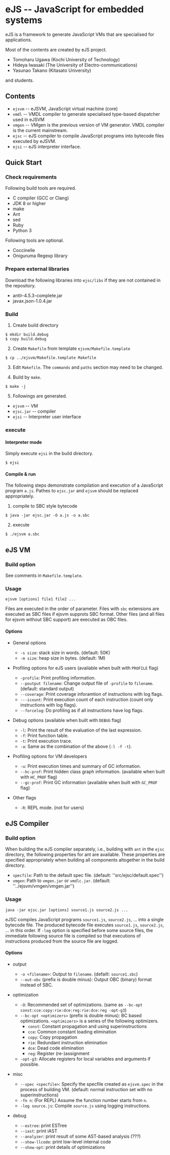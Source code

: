 # eJS -- JavaScript for embedded systems

eJS is a framework to generate JavaScript VMs that are specialised
for applications.

Most of the contents are created by eJS project.

* Tomoharu Ugawa (Kochi University of Technology)
* Hideya Iwasaki (The University of Electro-communications)
* Yasunao Takano (Kitasato University)

and students.

## Contents

* `ejsvm` -- eJSVM, JavaScript virtual machine (core)
* `vmdl` -- VMDL compiler to generate specialised type-based dispatcher used in eJSVM
* `vmgen` -- VMgen is the previous version of VM generator. VMDL compiler is the current mainstream.
* `ejsc` -- eJS compiler to compile JavaScript programs into bytecode files executed by eJSVM.
* `ejsi` -- eJS interpreter interface.

## Quick Start

### Check requirements
Following build tools are required.

* C compiler (GCC or Clang)
* JDK 8 or higher
* make
* Ant
* sed
* Ruby
* Python 3

Following tools are optional.

* Coccinelle
* Oniguruma Regexp library

### Prepare external libraries

Download the following libraries into `ejsc/libs` if they are not
contained in the repository.

* antlr-4.5.3-complete.jar
* javax.json-1.0.4.jar

### Build

1. Create build directory
```
$ mkdir build.debug
$ copy build.debug
```

2. Create `Makefile` from template `ejsvm/Makefile.template`
```
$ cp ../ejsvm/Makefile.template Makefile
```

3. Edit `Makefile`. The `commands` and `paths` section may need to be changed.

4. Build by `make`.
```
$ make -j
```

5. Followings are generated.
  * `ejsvm` -- VM
  * `ejsc.jar` -- compiler
  * `ejsi` -- Interpreter user interface

### execute

#### Interpreter mode
Simply execute `ejsi` in the build directory.
```
$ ejsi
```

#### Compile & run
The following steps demonstrate compilation and execution of a JavaScript
program `a.js`. Pathes to `ejsc.jar` and `ejsvm` should be replaced
appropriately.

1. compile to SBC style bytecode
```
$ java -jar ejsc.jar -O a.js -o a.sbc
```

2. execute
```
$ ./ejsvm a.sbc
```

## eJS VM

### Build option

See comments in `Makefile.template`.

### Usage

```
ejsvm [options] file1 file2 ...
```

Files are executed in the order of parameter. Files with `sbc`
extensions are executed as SBC files if ejsvm supprots SBC format.
Other files (and all files for ejsvm without SBC support) are
executed as OBC files.

#### Options

* General options
  * `-s size`: stack size in words. (default: 50K)
  * `-m size`: heap size in bytes. (default: 1M)

* Profiling options for eJS users (available when built with `PROFILE` flag)
  * `-profile`: Print profiling information.
  * `--poutput filename`: Change output file of `-profile` to `filename`. (default: standard output)
  * `--coverage`: Print coverage inforamtion of instructions with log flags.
  * `---icount`: Print execution count of each instruction (count only instructions with log flags).
  * `--forcelog`: Do profiling as if all instructions have log flags.

* Debug options (available when built with `DEBUG` flag)
  * `-l`: Print the result of the evaluation of the last expression.
  * `-f`: Print function table.
  * `-t`: Print execution trace.
  * `-a`: Same as the combination of the above (`-l -f -t`).

* Profiling options for VM developers
  * `-u`: Print execution times and summary of GC information.
  * `--hc-prof`: Print hidden class graph information. (available when built with `HC_PROF` flag)
  * `--gc-prof`: Print GC information (available when built with `GC_PROF` flag)

* Other flags
  * `-R`: REPL mode. (not for users)


## eJS Compiler

### Build option

When building the eJS compiler separately, i.e., building with `ant`
in the `ejsc` directory, the following properties for ant are available.
These properties are specified appropriately when building all components
altogether in the build directory.

* `specfile`: Path to the default spec file. (default: ''src/ejsc/default.spec'')
* `vmgen`: Path to `vmgen.jar` or `vmdlc.jar`. (default: ''../ejsvm/vmgen/vmgen.jar'')

### Usage

```
java -jar ejsc.jar [options] source1.js source2.js ...
```

eJSC compiles JavaScript programs `source1.js`, `source2.js`, ...
into a single bytecode file. The produced bytecode file executes
`source1.js`, `source2.js`, ... in this order. If `-log` option is
specified before some source files, the immediate following source file
is compiled so that executions of instructions produced from the source
file are logged.

#### Options

* output 
  * `-o <filename>`: Output to `filename`.  (defailt: `source1.sbc`)
  * `--out-obc` (prefix is double minus): Output OBC (binary) format instead of SBC.

* optimization
  * `-O`: Recommended set of optimizations.  (same as `--bc-opt const:cce:copy:rie:dce:reg:rie:dce:reg -opt-g3`)
  * `--bc-opt <optimizers>` (prefix is double minus): BC based optimizations. `<optimizers>` is a series of the following optimizers.
    * `const`: Constant propagation and using superinstructions
    * `cce`: Common constant loading elimination
    * `copy`: Copy propagation
    * `rie`: Redundant instruction elimination
    * `dce`: Dead code elimination
    * `reg`: Register (re-)assignment
  * `-opt-g3`: Allocate registers for local variables and arguments if possible.
* misc
  * `--spec <specfile>`: Specify the specfile created as `ejsvm.spec` in the process of building VM.  (default: normal instruction set with no superinstructions)
  * `-fn n`: (For REPL) Assume the function number starts from `n`.
  * `-log source.js`: Compile `source.js` using logging instructions.
* debug
  * `--estree`: print ESTree
  * `--iast`: print iAST
  * `--analyzer`: print result of some AST-based analysis (???)
  * `--show-llcode`: print low-level internal code
  * `--show-opt`: print details of optimizations
